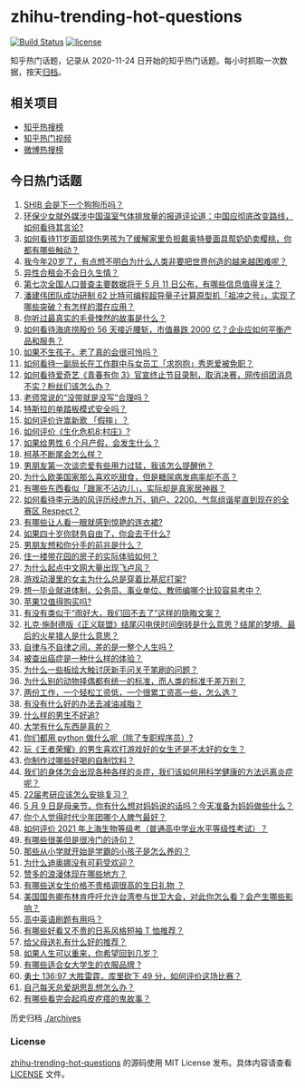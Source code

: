 # zhihu-trending-hot-questions

[![Build Status](https://github.com/justjavac/zhihu-trending-hot-questions/workflows/ci/badge.svg?branch=master)](https://github.com/justjavac/zhihu-trending-hot-questions/actions)
[![license](https://img.shields.io/github/license/justjavac/zhihu-trending-hot-questions)](https://github.com/justjavac/zhihu-trending-hot-questions/blob/master/LICENSE)

知乎热门话题，记录从 2020-11-24 日开始的知乎热门话题。每小时抓取一次数据，按天[归档](./archives)。

## 相关项目

- [知乎热搜榜](https://github.com/justjavac/zhihu-trending-top-search)
- [知乎热门视频](https://github.com/justjavac/zhihu-trending-hot-video)
- [微博热搜榜](https://github.com/justjavac/weibo-trending-hot-search)

## 今日热门话题

<!-- BEGIN -->
<!-- 最后更新时间 Mon May 10 2021 02:08:25 GMT+0800 (China Standard Time) -->

1. [SHIB 会是下一个狗狗币吗？](https://www.zhihu.com/question/455602405)
2. [环保少女就外媒涉中国温室气体排放量的报道评论道：中国应彻底改变路线，如何看待其言论?](https://www.zhihu.com/question/458454363)
3. [如何看待11岁面部烧伤男孩为了缓解家里负担戴奥特曼面具帮奶奶卖樱桃，你都有哪些触动？](https://www.zhihu.com/question/458441722)
4. [我今年20岁了，有点想不明白为什么人类非要把世界创造的越来越困难呢？](https://www.zhihu.com/question/452475296)
5. [异性合租会不会日久生情？](https://www.zhihu.com/question/295424569)
6. [第七次全国人口普查主要数据将于 5 月 11
   日公布，有哪些信息值得关注？](https://www.zhihu.com/question/458484293)
7. [潘建伟团队成功研制 62
   比特可编程超导量子计算原型机「祖冲之号」，实现了哪些突破？有怎样的潜在应用？](https://www.zhihu.com/question/458402313)
8. [你听过最真实的毛骨悚然的故事是什么？](https://www.zhihu.com/question/458168131)
9. [如何看待海底捞股价 56 天接近腰斩，市值暴跌 2000
   亿？企业应如何平衡产品和服务？](https://www.zhihu.com/question/458401875)
10. [如果不生孩子，老了真的会很可怜吗？](https://www.zhihu.com/question/444313202)
11. [如何看待一副局长在工作群中与女员工「求抱抱」秀恩爱被免职？](https://www.zhihu.com/question/458503250)
12. [如何看待爱奇艺《青春有你
    3》官宣终止节目录制，取消决赛，网传组团消息不实？粉丝们该怎么办？](https://www.zhihu.com/question/458528380)
13. [老师常说的“没带就是没写”合理吗？](https://www.zhihu.com/question/457033055)
14. [特斯拉的单踏板模式安全吗？](https://www.zhihu.com/question/457106227)
15. [如何评价许嵩新歌 「假摔」？](https://www.zhihu.com/question/458607627)
16. [如何评价《生化危机8:村庄》?](https://www.zhihu.com/question/401056274)
17. [如果给男性 6 个月产假，会发生什么？](https://www.zhihu.com/question/458379267)
18. [柯基不断尾会怎么样？](https://www.zhihu.com/question/366868572)
19. [男朋友第一次谈恋爱有些用力过猛，我该怎么提醒他？](https://www.zhihu.com/question/419802297)
20. [为什么欧美国家那么喜欢吃甜食，但是糖尿病发病率却不高？](https://www.zhihu.com/question/418929439)
21. [有哪些东西看似「跟家不沾边儿」，实际却是真家居神器？](https://www.zhihu.com/question/454606011)
22. [如何看待李元浩的风评历经虎九万、销户、2200、气氛组谐星直到现在的全赛区
    Respect？](https://www.zhihu.com/question/458398300)
23. [有哪些让人看一眼就感到惊艳的连衣裙?](https://www.zhihu.com/question/383661922)
24. [如果四十岁你财务自由了，你会去干什么?](https://www.zhihu.com/question/323042685)
25. [男朋友想和你分手的前兆是什么？](https://www.zhihu.com/question/23312889)
26. [住一楼带花园的房子的实际体验如何？](https://www.zhihu.com/question/24249319)
27. [为什么起点中文网大量出现飞卢风？](https://www.zhihu.com/question/454447604)
28. [游戏动漫里的女主为什么总是穿着比基尼打架?](https://www.zhihu.com/question/453352120)
29. [想一毕业就进体制，公务员、事业单位、教师编哪个比较容易考中？](https://www.zhihu.com/question/456370248)
30. [苹果12值得购买吗?](https://www.zhihu.com/question/369674875)
31. [有没有类似于“雨好大，我们回不去了”这样的隐晦文案？](https://www.zhihu.com/question/445913131)
32. [扎克·施耐德版《正义联盟》结尾闪电侠时间倒转是什么意思？结尾的梦境、最后的火星猎人是什么意思？](https://www.zhihu.com/question/450098286)
33. [自律与不自律之间，差的是一整个人生吗？](https://www.zhihu.com/question/441394802)
34. [被查出癌症是一种什么样的体验？](https://www.zhihu.com/question/316703481)
35. [为什么一些板绘大触讨厌新手问关于笔刷的问题？](https://www.zhihu.com/question/29415580)
36. [为什么别的动物择偶都有统一的标准，而人类的标准千差万别？](https://www.zhihu.com/question/457515166)
37. [两份工作，一个轻松工资低，一个很累工资高一些，怎么选？](https://www.zhihu.com/question/63557154)
38. [有没有什么好的办法去减油减脂？](https://www.zhihu.com/question/455888186)
39. [什么样的男生不好追?](https://www.zhihu.com/question/295115524)
40. [大学有什么东西是真的？](https://www.zhihu.com/question/430807321)
41. [你们都用 python 做什么呢（除了专职程序员）?](https://www.zhihu.com/question/439442263)
42. [玩《王者荣耀》的男生喜欢打游戏好的女生还是不太好的女生？](https://www.zhihu.com/question/457990985)
43. [你制作过哪些好喝的自制饮料？](https://www.zhihu.com/question/23019168)
44. [我们的身体怎会出现各种各样的炎症，我们该如何用科学健康的方法远离炎症呢？](https://www.zhihu.com/question/457066503)
45. [22届考研应该怎么安排复习？](https://www.zhihu.com/question/413326195)
46. [5 月 9
    日是母亲节，你有什么想对妈妈说的话吗？今天准备为妈妈做些什么？](https://www.zhihu.com/question/458478831)
47. [你个人觉得时代少年团哪个人脾气最好？](https://www.zhihu.com/question/452322693)
48. [如何评价 2021
    年上海生物等级考（普通高中学业水平等级性考试）？](https://www.zhihu.com/question/455464126)
49. [有哪些很美但是很冷门的诗句？](https://www.zhihu.com/question/375569001)
50. [那些从小学就开始是学霸的小孩子是怎么养的？](https://www.zhihu.com/question/427567462)
51. [为什么迪奥娜没有可莉受欢迎？](https://www.zhihu.com/question/458071219)
52. [赞多的浪漫体现在哪些地方？](https://www.zhihu.com/question/458459520)
53. [有哪些送女生价格不贵格调很高的生日礼物 ？](https://www.zhihu.com/question/277831030)
54. [美国国务卿布林肯呼吁允许台湾参与世卫大会，对此你怎么看？会产生哪些影响？](https://www.zhihu.com/question/458323936)
55. [高中英语刷题有用吗？](https://www.zhihu.com/question/312216212)
56. [有哪些好看又不贵的日系风格短袖 T 恤推荐？](https://www.zhihu.com/question/267880033)
57. [给父母送礼有什么好的推荐？](https://www.zhihu.com/question/27251347)
58. [如果人生可以重来，你希望回到几岁？](https://www.zhihu.com/question/457500157)
59. [有哪些适合女大学生的衣服品牌 ?](https://www.zhihu.com/question/37101521)
60. [勇士 136:97 大胜雷霆，库里砍下 49
    分，如何评价这场比赛？](https://www.zhihu.com/question/458480119)
61. [自己每天总爱胡思乱想怎么办？](https://www.zhihu.com/question/364386829)
62. [有哪些看完会起鸡皮疙瘩的鬼故事？](https://www.zhihu.com/question/447385140)

<!-- END -->

历史归档 [./archives](./archives)

### License

[zhihu-trending-hot-questions](https://github.com/justjavac/zhihu-trending-hot-questions)
的源码使用 MIT License 发布。具体内容请查看 [LICENSE](./LICENSE) 文件。
